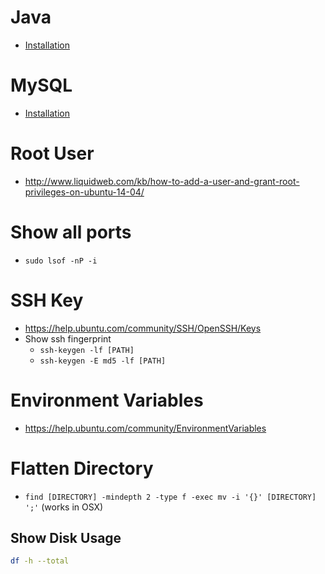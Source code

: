 # Java

* [Installation](http://www.webupd8.org/2014/03/how-to-install-oracle-java-8-in-debian.html)

# MySQL

* [Installation](https://wiki.ubuntuusers.de/MySQL/)

# Root User

* <http://www.liquidweb.com/kb/how-to-add-a-user-and-grant-root-privileges-on-ubuntu-14-04/>

# Show all ports

* `sudo lsof -nP -i`

# SSH Key

* <https://help.ubuntu.com/community/SSH/OpenSSH/Keys>
* Show ssh fingerprint
  * `ssh-keygen -lf [PATH]`
  * `ssh-keygen -E md5 -lf [PATH]`

# Environment Variables

* <https://help.ubuntu.com/community/EnvironmentVariables>

# Flatten Directory

* `find [DIRECTORY] -mindepth 2 -type f -exec mv -i '{}' [DIRECTORY] ';'` (works in OSX)

## Show Disk Usage

```bash
df -h --total
```
